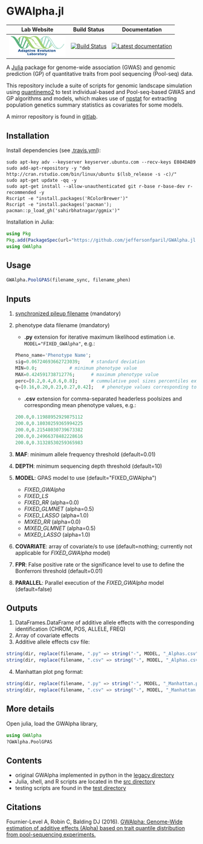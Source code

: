 # GWAlpha.jl

|                                                          **Lab Website**                                                          |                                                            **Build Status**                                                             |                                                                             **Documentation**                                                                             |
|:---------------------------------------------------------------------------------------------------------------------------------:|:---------------------------------------------------------------------------------------------------------------------------------------:|:-------------------------------------------------------------------------------------------------------------------------------------------------------------------------:|
| <a href="https://adaptive-evolution.biosciences.unimelb.edu.au/"><img src="misc/Adaptive Evolution Logo mod.png" width="150"></a> | [![Build Status](https://travis-ci.com/jeffersonfparil/GWAlpha.jl.svg?branch=master)](https://travis-ci.com/jeffersonfparil/GWAlpha.jl) | <a href="https://github.com/jeffersonfparil/GWAlpha.jl/wiki" target="_blank"><img src="https://img.shields.io/badge/docs-latest-blue.svg" alt="Latest documentation"></a> |

<!--- [![CircleCI](https://circleci.com/gh/jeffersonfparil/GWAlpha.svg?style=shield)](https://circleci.com/gh/jeffersonfparil/GWAlpha) --->

A [Julia](https://julialang.org/downloads/) package for genome-wide association (GWAS) and genomic prediction (GP) of quantitative traits from pool sequencing (Pool-seq) data.

This repository include a suite of scripts for genomic landscape simulation using [quantinemo2](https://github.com/jgx65/quantinemo) to test individual-based and Pool-seq-based GWAS and GP algorithms and models, which makes use of [npstat](https://github.com/lucaferretti/npstat) for extracting population genetics summary statistics as covariates for some models.

A mirror repository is found in [gitlab](https://gitlab.com/jeffersonfparil/genomic_prediction).

## Installation
Install dependencies (see [.travis.yml](https://github.com/jeffersonfparil/GWAlpha.jl/tree/master/.travis.yml)):
```shell
sudo apt-key adv --keyserver keyserver.ubuntu.com --recv-keys E084DAB9
sudo add-apt-repository -y "deb http://cran.rstudio.com/bin/linux/ubuntu $(lsb_release -s -c)/"
sudo apt-get update -qq -y
sudo apt-get install --allow-unauthenticated git r-base r-base-dev r-recommended -y
Rscript -e "install.packages('RColorBrewer')"
Rscript -e "install.packages('pacman'); pacman::p_load_gh('sahirbhatnagar/ggmix')"
```
Installation in Julia:
```julia
using Pkg
Pkg.add(PackageSpec(url="https://github.com/jeffersonfparil/GWAlpha.jl.git", rev="master"))
using GWAlpha
```

## Usage
```julia
GWAlpha.PoolGPAS(filename_sync, filename_phen)

```

## Inputs

1. [synchronized pileup filename](https://sourceforge.net/p/popoolation2/wiki/Manual/) (mandatory)
2. phenotype data filename (mandatory)
	+ **.py** extension for iterative maximum likelihood estimation i.e. `MODEL="FIXED_GWAlpha"`, e.g.:
	```julia
	Pheno_name='Phenotype Name';
	sig=0.06724693662723039;	# standard deviation
	MIN=0.0;			# minimum phenotype value
	MAX=0.424591738712776;		# maximum phenotype value
	perc=[0.2,0.4,0.6,0.8];		# cummulative pool sizes percentiles excluding the last pool
	q=[0.16,0.20,0.23,0.27,0.42];	# phenotype values corresponding to each percentile
	```
	+ **.csv** extension for comma-separated headerless poolsizes and corresponding mean phenotype values, e.g.:
	```julia
	200.0,0.11988952929875112
	200.0,0.18030259365994225
	200.0,0.21548030739673382
	200.0,0.24966378482228616
	200.0,0.31328530259365983
	```
3. **MAF**: minimum allele frequency threshold (default=0.01)
4. **DEPTH**: minimum sequencing depth threshold (default=10)
5. **MODEL**: GPAS model to use (default="FIXED_GWAlpha")

	+ *FIXED_GWAlpha*
	+ *FIXED_LS*
	+ *FIXED_RR* (alpha=0.0)
	+ *FIXED_GLMNET* (alpha=0.5)
	+ *FIXED_LASSO* (alpha=1.0)
	+ *MIXED_RR* (alpha=0.0)
	+ *MIXED_GLMNET* (alpha=0.5)
	+ *MIXED_LASSO* (alpha=1.0)

6. **COVARIATE**: array of covariate/s to use (default=nothing; currently not applicable for *FIXED_GWAlpha* model)
7. **FPR**: False positive rate or the significance level to use to define the Bonferroni threshold (default=0.01)
8. **PARALLEL**: Parallel execution of the *FIXED_GWAlpha* model (default=false)

## Outputs

1. DataFrames.DataFrame of additive allele effects with the corresponding identification (CHROM, POS, ALLELE, FREQ)
2. Array of covariate effects
3. Additive allele effects csv file:
```julia
string(dir, replace(filename, ".py" => string("-", MODEL, "_Alphas.csv"))) ### or...
string(dir, replace(filename, ".csv" => string("-", MODEL, "_Alphas.csv")))
```
4. Manhattan plot png format:
```julia
string(dir, replace(filename, ".py" => string("-", MODEL, "_Manhattan.png"))) ### or...
string(dir, replace(filename, ".csv" => string("-", MODEL, "_Manhattan.png")))
```

## More details

Open julia, load the GWAlpha library,
```julia
using GWAlpha
?GWAlpha.PoolGPAS
```

## Contents

- original GWAlpha implemented in python in the [legacy directory](https://github.com/jeffersonfparil/GWAlpha.jl/tree/master/legacy)
- Julia, shell, and R scripts are located in the [src directory](https://github.com/jeffersonfparil/GWAlpha.jl/tree/master/src)
- testing scripts are found in the [test directory](https://github.com/jeffersonfparil/GWAlpha.jl/tree/master/test)

## Citations

Fournier-Level A, Robin C, Balding DJ (2016). [GWAlpha: Genome-Wide estimation of additive effects (Alpha) based on trait quantile distribution from pool-sequencing experiments.](https://doi.org/10.1093/bioinformatics/btw805)
